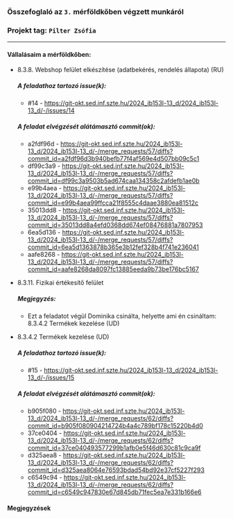 ### Összefoglaló az `3.` mérföldkőben végzett munkáról

### Projekt tag: `Pilter Zsófia`

___

#### Vállalásaim a mérföldkőben: 

 - 8.3.8. Webshop felület elkészítése (adatbekérés, rendelés állapota) (RU)

    ##### A feladathoz tartozó issue(k):

     - #14 - https://git-okt.sed.inf.szte.hu/2024_ib153l-13_d/2024_ib153l-13_d/-/issues/14

    ##### A feladat elvégzését alátámasztó commit(ok):

     - a2fdf96d - https://git-okt.sed.inf.szte.hu/2024_ib153l-13_d/2024_ib153l-13_d/-/merge_requests/57/diffs?commit_id=a2fdf96d3b940befb77f4af569e4d507bb09c5c1
     - df99c3a9 - https://git-okt.sed.inf.szte.hu/2024_ib153l-13_d/2024_ib153l-13_d/-/merge_requests/57/diffs?commit_id=df99c3a9503b5ad674caa134358c2afdefb1ae0b
     - e99b4aea - https://git-okt.sed.inf.szte.hu/2024_ib153l-13_d/2024_ib153l-13_d/-/merge_requests/57/diffs?commit_id=e99b4aea99ffcca21f8555c4daae3880ea81512c
     - 35013dd8 - https://git-okt.sed.inf.szte.hu/2024_ib153l-13_d/2024_ib153l-13_d/-/merge_requests/57/diffs?commit_id=35013dd8a4efd0368dd674ef08476881a7807953
     - 6ea5d136 - https://git-okt.sed.inf.szte.hu/2024_ib153l-13_d/2024_ib153l-13_d/-/merge_requests/57/diffs?commit_id=6ea5d1363878b365e3b12fef328b4f741e236041
     - aafe8268 - https://git-okt.sed.inf.szte.hu/2024_ib153l-13_d/2024_ib153l-13_d/-/merge_requests/57/diffs?commit_id=aafe8268da8097fc13885eeda9b73be176bc5167
   
- 8.3.11. Fizikai értékesítő felület

    ##### Megjegyzés:

     - Ezt a feladatot végül Dominika csinálta, helyette ami én csináltam: 8.3.4.2 Termékek kezelése (UD)
    
- 8.3.4.2 Termékek kezelése (UD)

    ##### A feladathoz tartozó issue(k):

     - #15 - https://git-okt.sed.inf.szte.hu/2024_ib153l-13_d/2024_ib153l-13_d/-/issues/15
     
   ##### A feladat elvégzését alátámasztó commit(ok):

     - b905f080 - https://git-okt.sed.inf.szte.hu/2024_ib153l-13_d/2024_ib153l-13_d/-/merge_requests/62/diffs?commit_id=b905f080904214724b4a4c789bf178c15220b4d0
     - 37ce0404 - https://git-okt.sed.inf.szte.hu/2024_ib153l-13_d/2024_ib153l-13_d/-/merge_requests/62/diffs?commit_id=37ce040493577299b1afb0e5f46d630c81c9ca9f
     - d325aea8 - https://git-okt.sed.inf.szte.hu/2024_ib153l-13_d/2024_ib153l-13_d/-/merge_requests/62/diffs?commit_id=d325aea8064e76593bdad54bd92e37cf5227f293
     - c6549c94 - https://git-okt.sed.inf.szte.hu/2024_ib153l-13_d/2024_ib153l-13_d/-/merge_requests/62/diffs?commit_id=c6549c947830e67d845db71fec5ea7e331b166e6
 
     
#### Megjegyzések
